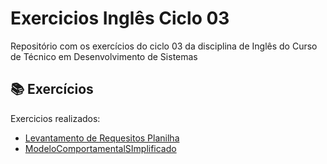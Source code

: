 # Exercicios Inglês Ciclo 03

Repositório com os exercícios do ciclo 03 da disciplina de Inglês do Curso de Técnico em Desenvolvimento de Sistemas

## 📚 Exercícios

Exercicios realizados:

* [Levantamento de Requesitos Planilha](./LevantamentoDeRequesitos.xlsx)
* [ModeloComportamentalSImplificado](./ModeloComportamentalSImplificado.pdf)
